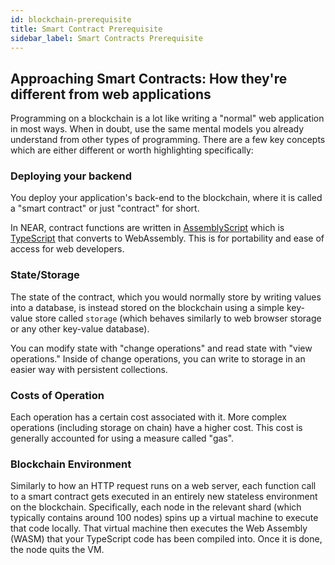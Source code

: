```yaml
---
id: blockchain-prerequisite
title: Smart Contract Prerequisite
sidebar_label: Smart Contracts Prerequisite
---
```


## Approaching Smart Contracts: How they're different from web applications

Programming on a blockchain is a lot like writing a "normal" web application in most ways. When in doubt, use the same mental models you already understand from other types of programming. There are a few key concepts which are either different or worth highlighting specifically:

### Deploying your backend

You deploy your application's back-end to the blockchain, where it is called a "smart contract" or just "contract" for short.

In NEAR, contract functions are written in [AssemblyScript](https://docs.assemblyscript.org/) which is [TypeScript](https://www.typescriptlang.org/) that converts to WebAssembly. This is for portability and ease of access for web developers.

### State/Storage

The state of the contract, which you would normally store by writing values into a database, is instead stored on the blockchain using a simple key-value store called `storage` \(which behaves similarly to web browser storage or any other key-value database\).

You can modify state with "change operations" and read state with "view operations." Inside of change operations, you can write to storage in an easier way with persistent collections.

### Costs of Operation

Each operation has a certain cost associated with it. More complex operations \(including storage on chain\) have a higher cost. This cost is generally accounted for using a measure called "gas".

### Blockchain Environment

Similarly to how an HTTP request runs on a web server, each function call to a smart contract gets executed in an entirely new stateless environment on the blockchain. Specifically, each node in the relevant shard \(which typically contains around 100 nodes\) spins up a virtual machine to execute that code locally. That virtual machine then executes the Web Assembly \(WASM\) that your TypeScript code has been compiled into. Once it is done, the node quits the VM.
